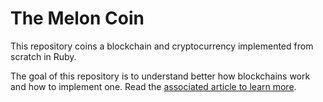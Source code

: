 # The Melon Coin
This repository coins a blockchain and cryptocurrency implemented from scratch in Ruby.

The goal of this repository is to understand better how blockchains work and how to implement one. Read the [associated article to learn more](https://antoinefink.com/building-a-blockchain-and-cryptocurrency-in-ruby).